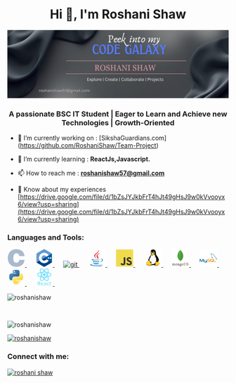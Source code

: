 <h1 align="center">Hi 👋, I'm Roshani Shaw</h1>
<p align="center">
  <img src="https://github.com/RoshaniShaw/RoshaniShaw/blob/main/Banner-roshani.jpg" alt="Roshani Shaw Banner" style="max-width: 100%;" />
</p>
<h3 align="center">A passionate BSC IT Student | Eager to Learn and Achieve new Technologies | Growth-Oriented</h3>

- 🔭 I’m currently working on : [SikshaGuardians.com] (https://github.com/RoshaniShaw/Team-Project)

- 🌱 I’m currently learning : **ReactJs,Javascript.**

- 📫 How to reach me : **roshanishaw57@gmail.com**

- 📄 Know about my experiences [https://drive.google.com/file/d/1bZsJYJkbFrT4hJt49gHsJ9w0kVvooyx6/view?usp=sharing](https://drive.google.com/file/d/1bZsJYJkbFrT4hJt49gHsJ9w0kVvooyx6/view?usp=sharing)

<h3 align="left">Languages and Tools:</h3>
<p align="left"> <a href="https://www.cprogramming.com/" target="_blank" rel="noreferrer"> <img src="https://raw.githubusercontent.com/devicons/devicon/master/icons/c/c-original.svg" alt="c" width="40" height="40"/> </a>&nbsp;&nbsp;&nbsp;&nbsp; 
<a href="https://www.w3schools.com/cpp/" target="_blank" rel="noreferrer"> <img src="https://raw.githubusercontent.com/devicons/devicon/master/icons/cplusplus/cplusplus-original.svg" alt="cplusplus" width="40" height="40"/> </a>&nbsp;&nbsp;&nbsp;&nbsp;
<a href="https://git-scm.com/" target="_blank" rel="noreferrer"> <img src="https://www.vectorlogo.zone/logos/git-scm/git-scm-icon.svg" alt="git" width="40" height="40"/> </a>&nbsp;&nbsp;&nbsp;&nbsp; 
<a href="https://www.java.com" target="_blank" rel="noreferrer"> <img src="https://raw.githubusercontent.com/devicons/devicon/master/icons/java/java-original.svg" alt="java" width="40" height="40"/> </a>&nbsp;&nbsp;&nbsp;&nbsp; 
<a href="https://developer.mozilla.org/en-US/docs/Web/JavaScript" target="_blank" rel="noreferrer"> <img src="https://raw.githubusercontent.com/devicons/devicon/master/icons/javascript/javascript-original.svg" alt="javascript" width="40" height="40"/> </a>&nbsp;&nbsp;&nbsp;&nbsp; 
<a href="https://www.linux.org/" target="_blank" rel="noreferrer"> <img src="https://raw.githubusercontent.com/devicons/devicon/master/icons/linux/linux-original.svg" alt="linux" width="40" height="40"/> </a>&nbsp;&nbsp;&nbsp;&nbsp; 
<a href="https://www.mongodb.com/" target="_blank" rel="noreferrer"> <img src="https://raw.githubusercontent.com/devicons/devicon/master/icons/mongodb/mongodb-original-wordmark.svg" alt="mongodb" width="40" height="40"/> </a>&nbsp;&nbsp;&nbsp;&nbsp;
<a href="https://www.mysql.com/" target="_blank" rel="noreferrer"> <img src="https://raw.githubusercontent.com/devicons/devicon/master/icons/mysql/mysql-original-wordmark.svg" alt="mysql" width="40" height="40"/> </a>&nbsp;&nbsp;&nbsp;&nbsp; 
<a href="https://www.python.org" target="_blank" rel="noreferrer"> <img src="https://raw.githubusercontent.com/devicons/devicon/master/icons/python/python-original.svg" alt="python" width="40" height="40"/> </a>&nbsp;&nbsp;&nbsp;&nbsp; 
<a href="https://reactjs.org/" target="_blank" rel="noreferrer"> <img src="https://raw.githubusercontent.com/devicons/devicon/master/icons/react/react-original-wordmark.svg" alt="react" width="40" height="40"/> </a>&nbsp;&nbsp;&nbsp;&nbsp; </p>

<p><img align="center" src="https://github-readme-stats.vercel.app/api/top-langs?username=roshanishaw&show_icons=true&locale=en&layout=compact" alt="roshanishaw" /></p>
<br>
<p align="left"> <img src="https://komarev.com/ghpvc/?username=roshanishaw&label=Profile%20views&color=0e75b6&style=flat" alt="roshanishaw" /> </p>

<p align="left"> <a href="https://github.com/ryo-ma/github-profile-trophy"><img src="https://github-profile-trophy.vercel.app/?username=roshanishaw" alt="roshanishaw" /></a> </p>

<h3 align="left">Connect with me:</h3>
<p align="left">
<a href="https://linkedin.com/in/roshani shaw" target="blank"><img align="center" src="https://raw.githubusercontent.com/rahuldkjain/github-profile-readme-generator/master/src/images/icons/Social/linked-in-alt.svg" alt="roshani shaw" height="30" width="40" /></a>
</p>
